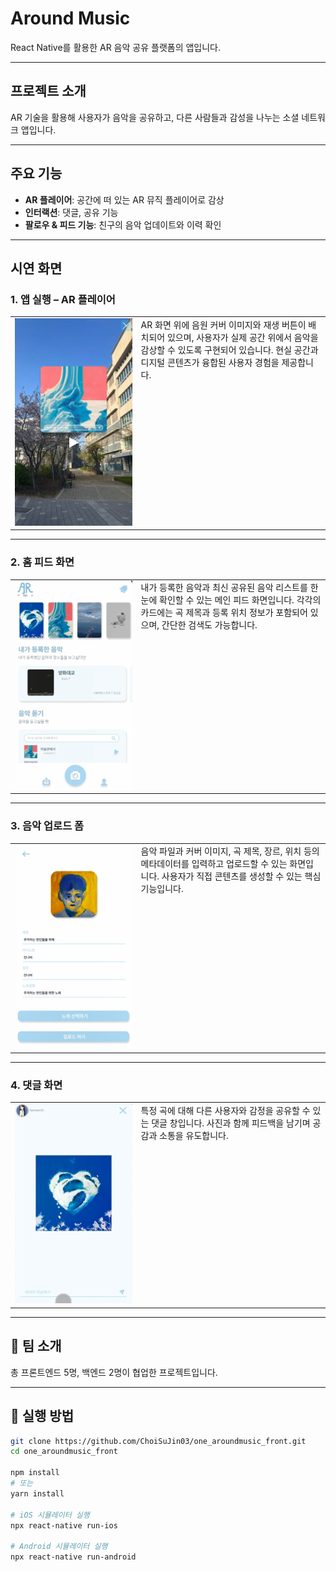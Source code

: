 # Around Music

React Native를 활용한 AR 음악 공유 플랫폼의 앱입니다.

---

## 프로젝트 소개

AR 기술을 활용해 사용자가 음악을 공유하고, 다른 사람들과 감성을 나누는 소셜 네트워크 앱입니다.

---

## 주요 기능

- **AR 플레이어**: 공간에 떠 있는 AR 뮤직 플레이어로 감상  
- **인터랙션**: 댓글, 공유 기능  
- **팔로우 & 피드 기능**: 친구의 음악 업데이트와 이력 확인

---

## 시연 화면

### 1. 앱 실행 – AR 플레이어

<table style="border: none;">
  <tr>
    <td style="vertical-align: top; border: none;" width="40%">
      <img src="images/ar_player.png" width="100%" />
    </td>
    <td style="vertical-align: top; border: none;">
      AR 화면 위에 음원 커버 이미지와 재생 버튼이 배치되어 있으며,  
      사용자가 실제 공간 위에서 음악을 감상할 수 있도록 구현되어 있습니다.  
      현실 공간과 디지털 콘텐츠가 융합된 사용자 경험을 제공합니다.
    </td>
  </tr>
</table>

---

### 2. 홈 피드 화면

<table style="border: none;">
  <tr>
    <td style="vertical-align: top; border: none;" width="40%">
      <img src="images/feed_screen.png" width="100%" />
    </td>
    <td style="vertical-align: top; border: none;">
      내가 등록한 음악과 최신 공유된 음악 리스트를 한눈에 확인할 수 있는 메인 피드 화면입니다.  
      각각의 카드에는 곡 제목과 등록 위치 정보가 포함되어 있으며, 간단한 검색도 가능합니다.
    </td>
  </tr>
</table>

---

### 3. 음악 업로드 폼

<table style="border: none;">
  <tr>
    <td style="vertical-align: top; border: none;" width="40%">
      <img src="images/upload_screen.png" width="100%" />
    </td>
    <td style="vertical-align: top; border: none;">
      음악 파일과 커버 이미지, 곡 제목, 장르, 위치 등의 메타데이터를 입력하고 업로드할 수 있는 화면입니다.  
      사용자가 직접 콘텐츠를 생성할 수 있는 핵심 기능입니다.
    </td>
  </tr>
</table>

---

### 4. 댓글 화면

<table style="border: none;">
  <tr>
    <td style="vertical-align: top; border: none;" width="40%">
      <img src="images/interactions.png" width="100%" />
    </td>
    <td style="vertical-align: top; border: none;">
      특정 곡에 대해 다른 사용자와 감정을 공유할 수 있는 댓글 창입니다.  
      사진과 함께 피드백을 남기며 공감과 소통을 유도합니다.
    </td>
  </tr>
</table>

---

## 👥 팀 소개

총 프론트엔드 5명, 백엔드 2명이 협업한 프로젝트입니다.

---

## 🏁 실행 방법

```bash
git clone https://github.com/ChoiSuJin03/one_aroundmusic_front.git
cd one_aroundmusic_front

npm install
# 또는
yarn install

# iOS 시뮬레이터 실행
npx react-native run-ios

# Android 시뮬레이터 실행
npx react-native run-android
